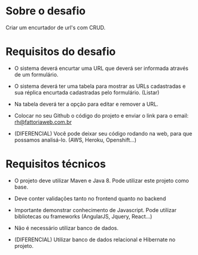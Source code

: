 # Sobre o desafio
Criar um encurtador de url's com CRUD.

# Requisitos do desafio
 - O sistema deverá encurtar uma URL que deverá ser informada através de um formulário.

 - O sistema deverá ter uma tabela para mostrar as URLs cadastradas e sua réplica encurtada cadastradas pelo formulário. (Listar)

 - Na tabela deverá ter a opção para editar e remover a URL.

 - Colocar no seu Github o código do projeto e enviar o link para o email: rh@fattoriaweb.com.br

 - (DIFERENCIAL) Você pode deixar seu código rodando na web, para que possamos analisá-lo. (AWS, Heroku, Openshift...)

# Requisitos técnicos
 - O projeto deve utilizar Maven e Java 8. Pode utilizar este projeto como base.

 - Deve conter validações tanto no frontend quanto no backend

 - Importante demonstrar conhecimento de Javascript. Pode utilizar bibliotecas ou frameworks (AngularJS, Jquery, React...)

 - Não é necessário utilizar banco de dados.

 - (DIFERENCIAL) Utilizar banco de dados relacional e Hibernate no projeto.
